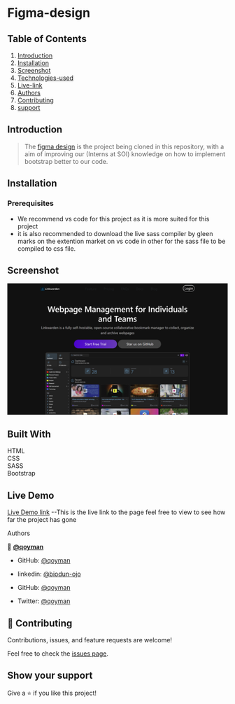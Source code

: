 # Figma-design

## Table of Contents
1. [Introduction](#introduction)
2. [Installation](#installation)
3. [Screenshot](#screenshot)
4. [Technologies-used](#built-with)
5. [Live-link](#live-demo)
6. [Authors](#authors)
7. [Contributing](#contributing)
8. [support](#show-your-support)

## Introduction
> The [figma design](https://www.figma.com/design/FCIikHn5mp3GYEZsZPDLEU/project?node-id=0-1&t=N4Yh5E0LMKISUuoL-0) is the project being cloned in this repository, with a aim of improving our (Interns at SOI) knowledge on how to implement bootstrap better to our code.

## Installation
### Prerequisites
- We recommend vs code for this project as it is more suited for this project
- it is also recommended to download the live sass compiler by gleen marks on the extention market on vs code in other for the sass file to be compiled to css file.

## Screenshot
![screenshot](/images/figma-design.png)

## Built With 
HTML <br> CSS <br> SASS <br> Bootstrap

## Live Demo

[Live Demo link](https://biodun-ojo.github.io/Newsweek-bootstrap-project/) --This is the live link to the page feel free to view to see how far the project has gone

 Authors

👤 **[@qoyman](https://github.com/qoyman)**


- GitHub: [@qoyman](https://github.com/qoyman)
- linkedin: [@biodun-ojo](https://www.linkedin.com/feed/?trk=guest_homepage-basic_google-one-tap-submit)

- GitHub: [@qoyman](https://github.com/qoyman)
- Twitter: [@qoyman](https://twitter.com/qoyman)
##
## 🤝 Contributing

Contributions, issues, and feature requests are welcome!

Feel free to check the [issues page](https://github.com/qoyman/Figma-design/issues).

## Show your support

Give a ⭐️ if you like this project!